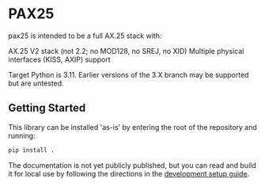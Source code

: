 # PAX25

pax25 is intended to be a full AX.25 stack with:

AX.25 V2 stack (not 2.2; no MOD128, no SREJ, no XID)
Multiple physical interfaces (KISS, AXIP) support

Target Python is 3.11. Earlier versions of the 3.X branch may be supported but are untested.

## Getting Started

This library can be installed 'as-is' by entering the root of the repository and running:

```bash
pip install .
```

The documentation is not yet publicly published, but you can read and build it for local use by following the directions in the [development setup guide](documentation/contributing/development_setup.md).

